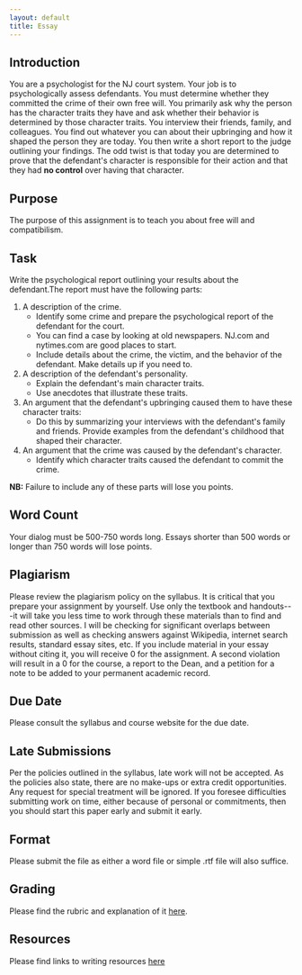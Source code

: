 ```yaml
---
layout: default
title: Essay
---
```



## Introduction

You are a psychologist for the NJ court system. Your job is to psychologically assess defendants. You must determine whether they committed the crime of their own free will. You primarily ask why the person has the character traits they have and ask whether their behavior is determined by those character traits. You interview their friends, family, and colleagues. You find out whatever you can about their upbringing and how it shaped the person they are today. You then write a short report to the judge outlining your findings. The odd twist is that today you are determined to prove that the defendant's character is responsible for their action and that they had **no control** over having that character. 


## Purpose

The purpose of this assignment is to teach you about free will and compatibilism. 

## Task

Write the psychological report outlining your results about the defendant.The report must have the following parts: 

1. A description of the crime.
	+ Identify some crime and prepare the psychological report of the defendant for the court. 
	+ You can find a case by looking at old newspapers. NJ.com and nytimes.com are good places to start. 
	+ Include details about the crime, the victim, and the behavior of the defendant. Make details up if you need to.
2. A description of the defendant's personality.
	+ Explain the defendant's main character traits. 
	+ Use anecdotes that illustrate these traits. 
3. An argument that the defendant's upbringing caused them to have these character traits: 	 
	+ Do this by summarizing your interviews with the defendant's family and friends. Provide examples from the defendant's childhood that shaped their character.
4. An argument that the crime was caused by the defendant's character. 
	+  Identify which character traits caused the defendant to commit the crime. 


**NB:** Failure to include any of these parts will lose you points.

## Word Count 
Your dialog must be 500-750 words long. Essays shorter than 500 words or longer than 750 words will lose points.



 


## Plagiarism

Please review the plagiarism policy on the syllabus. It is critical that you prepare your assignment by yourself. Use only the textbook and handouts---it will take you less time to work through these materials than to find and read other sources. I will be checking for significant overlaps between submission as well as checking answers against Wikipedia, internet search results, standard essay sites, etc. If you include material in your essay without citing it, you will receive 0 for the assignment. A second violation will result in a 0 for the course, a report to the Dean, and a petition for a note to be added to your permanent academic record. 

## Due Date
Please consult the syllabus and course website for the due date.

## Late Submissions

Per the policies outlined in the syllabus, late work will not be accepted. As the policies also state, there are no make-ups or extra credit opportunities. Any request for special treatment will be ignored. If you foresee difficulties submitting work on time, either because of personal or commitments, then you should start this paper early and submit it early. 

## Format
Please submit the file as either a word file or simple .rtf file will also suffice.

## Grading
Please find the rubric and explanation of it [here](/Teaching/Grading/).

## Resources
Please find links to writing resources [here](/Teaching/Resources/)



